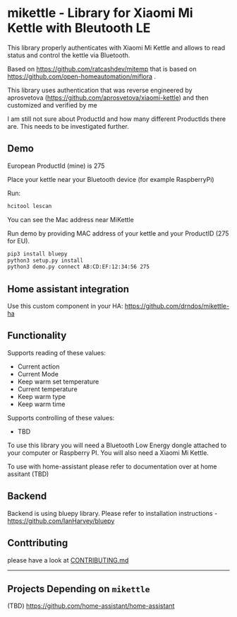 # mikettle - Library for Xiaomi Mi Kettle with Bleutooth LE


This library properly authenticates with Xiaomi Mi Kettle and allows to read status and control the kettle via Bluetooth.

Based on https://github.com/ratcashdev/mitemp that is based on https://github.com/open-homeautomation/miflora .

This library uses authentication that was reverse engineered by aprosvetova (https://github.com/aprosvetova/xiaomi-kettle) and then customized and verified by me


I am still not sure about ProductId and how many different ProductIds there are. This needs to be investigated further.

## Demo
European ProductId (mine) is 275

Place your kettle near your Bluetooth device (for example RaspberryPi)

Run:
```bash
hcitool lescan
```
You can see the Mac address near MiKettle

Run demo by providing MAC address of your kettle and your ProductID (275 for EU).

```bash
pip3 install bluepy
python3 setup.py install
python3 demo.py connect AB:CD:EF:12:34:56 275
```

## Home assistant integration
Use this custom component in your HA: https://github.com/drndos/mikettle-ha

## Functionality 
Supports reading of these values:
- Current action
- Current Mode
- Keep warm set temperature
- Current temperature
- Keep warm type
- Keep warm time

Supports controlling of these values:
- TBD

To use this library you will need a Bluetooth Low Energy dongle attached to your computer or Raspberry PI. You will also need a
Xiaomi Mi Kettle. 

To use with home-assistant please refer to documentation over at home assitant (TBD)

## Backend
Backend is using bluepy library. Please refer to installation instructions - https://github.com/IanHarvey/bluepy


## Conttributing
please have a look at [CONTRIBUTING.md](CONTRIBUTING.md)

----

## Projects Depending on `mikettle`

(TBD) https://github.com/home-assistant/home-assistant
